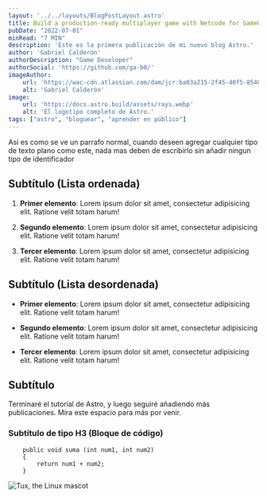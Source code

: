 ```yaml
---
layout: '../../layouts/BlogPostLayout.astro'
title: Build a production-ready multiplayer game with Netcode for GameObjects
pubDate: "2022-07-01"
minRead: "7 MIN"
description: 'Este es la primera publicación de mi nuevo blog Astro.'
author: 'Gabriel Calderón'
authorDescription: "Game Developer"
authorSocial: 'https://github.com/ga-b0/'
imageAuthor: 
    url: 'https://wac-cdn.atlassian.com/dam/jcr:ba03a215-2f45-40f5-8540-b2015223c918/Max-R_Headshot%20(1).jpg?cdnVersion=1881'
    alt: 'Gabriel Calderón'
image:
    url: 'https://docs.astro.build/assets/rays.webp'
    alt: 'El logotipo completo de Astro.'
tags: ["astro", "bloguear", "aprender en público"]
---
```


Asi es como se ve un parrafo normal, cuando deseen agregar cualquier tipo de texto plano como este, nada mas deben de escribirlo sin añadir ningun tipo de identificador

## Subtítulo (Lista ordenada)

1. **Primer elemento**: Lorem ipsum dolor sit amet, consectetur adipisicing elit. Ratione velit totam harum!

2. **Segundo elemento**: Lorem ipsum dolor sit amet, consectetur adipisicing elit. Ratione velit totam harum!

3. **Tercer elemento**: Lorem ipsum dolor sit amet, consectetur adipisicing elit. Ratione velit totam harum!

## Subtítulo (Lista desordenada)

- **Primer elemento**: Lorem ipsum dolor sit amet, consectetur adipisicing elit. Ratione velit totam harum!

- **Segundo elemento**: Lorem ipsum dolor sit amet, consectetur adipisicing elit. Ratione velit totam harum!

-  **Tercer elemento**: Lorem ipsum dolor sit amet, consectetur adipisicing elit. Ratione velit totam harum!

## Subtítulo

Terminaré el tutorial de Astro, y luego seguiré añadiendo más publicaciones. Mira este espacio para más por venir.


### Subtítulo de tipo H3 (Bloque de código)

```cs:
    public void suma (int num1, int num2)
    {
        return num1 + num2;
    }
```

![Tux, the Linux mascot](https://docs.astro.build/assets/rays.webp)